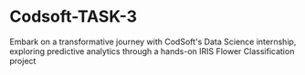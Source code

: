 # Codsoft-TASK-3
Embark on a transformative journey with CodSoft's Data Science internship, exploring predictive analytics through a hands-on IRIS Flower Classification project
